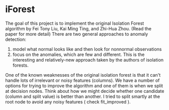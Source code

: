 # iForest

The goal of this project is to implement the original Isolation Forest algorithm by Fei Tony Liu, Kai Ming Ting, and Zhi-Hua Zhou. (Read the paper for more detail) 
There are two general approaches to anomaly detection:
1) model what normal looks like and then look for nonnormal observations
2) focus on the anomalies, which are few and different. This is the interesting and relatively-new approach taken by the authors of isolation forests.

One of the known weaknesses of the original isolation forest is that it can't handle lots of irrelevant or noisy features (columns). We have a number of options for trying to improve the algorithm and one of them is when we split at decision nodes. Think about how we might decide whether one candidate (column and split value) is better than another. I tried to split smartly at the root node to avoid any noisy features ( check fit_improved ).








